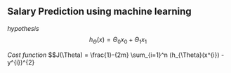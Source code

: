  ## Salary Prediction using machine learning

 _*hypothesis*_
 $$h_{\Theta}(x) = \Theta_{0}x_{0} + \Theta_{1}x_{1}$$

 _*Cost function*_
 $$J(\Theta) = \frac{1}-{2m} \sum_{i=1}^n (h_{\Theta}(x^{i}) - y^{i})^{2}

